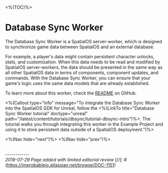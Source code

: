 <%(TOC)%>

# Database Sync Worker

The Database Sync Worker is a SpatialOS server-worker, which is designed to synchronize game data between SpatialOS and an external database.

For example, a player's data might contain persistent character unlocks, stats, and customization. When this data needs to be read and modified by SpatialOS server-workers, the data should be presented in the same way as all other SpatialOS data in terms of components, component updates, and commands. With the Database Sync Worker, you can ensure that your game's logic uses the same data models that are already established.

To learn more about this worker, check the [README](https://github.com/spatialos/database_sync_worker) on GitHub.

<%(Callout type="info" message="To integrate the Database Sync Worker into the SpatialOS GDK for Unreal, follow the <%(LinkTo title="Database Sync Worker tutorial" doctype="unreal" path="/latest/content/tutorials/dbsync/tutorial-dbsync-intro")%>. The tutorial walks you through integrating this worker in the Example Project and using it to store persistent data outside of a SpatialOS deployment.")%>

<%(Nav hide="next")%>
<%(Nav hide="prev")%>

<br/>------------<br/>
_2019-07-29 Page added with limited editorial review_
[//]: # (https://improbableio.atlassian.net/browse/DOC-1151)